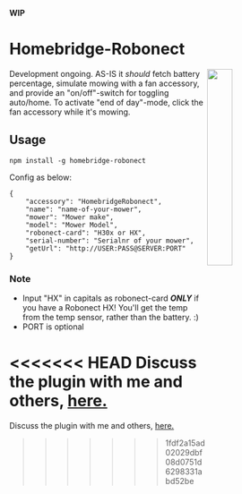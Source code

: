 **WIP**  

# Homebridge-Robonect

<img src="https://media.giphy.com/media/ORUDaRRrDv6Gct22tS/giphy.gif" width="30%" align="right"> 

Development ongoing.  AS-IS it _should_ fetch battery percentage, simulate mowing with a fan accessory, and provide an "on/off"-switch for toggling auto/home.  To activate "end of day"-mode, click the fan accessory while it's mowing.

## Usage

`npm install -g homebridge-robonect`

Config as below:  

	{  
		"accessory": "HomebridgeRobonect",  
		"name": "name-of-your-mower",  
		"mower": "Mower make",  
		"model": "Mower Model",  
		"robonect-card": "H30x or HX",  
		"serial-number": "Serialnr of your mower",  
		"getUrl": "http://USER:PASS@SERVER:PORT"  
	}  
  

### Note
 * Input "HX" in capitals as robonect-card _**ONLY**_ if you have a Robonect HX! You'll get the temp from the temp sensor, rather than the battery. :)
 * PORT is optional

<<<<<<< HEAD
Discuss the plugin with me and others, [here.](https://forum.robonect.de/viewtopic.php?f=55&t=1425)
=======
Discuss the plugin with me and others, [here.](https://forum.robonect.de/viewforum.php?f=55)
>>>>>>> 1fdf2a15ad02029dbf08d0751d6298331abd52be
